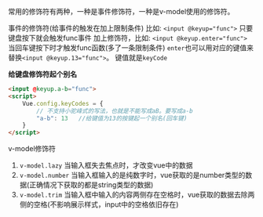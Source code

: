 

常用的修饰符有两种，一种是事件修饰符，一种是v-model使用的修饰符。

事件的修饰符(给事件的触发在加上限制条件)
比如:  `<input @keyup="func">`   只要键盘按下就会触发func事件
加上修饰符，比如: `<input @keyup.enter="func">`  当回车键按下时才触发func函数(多了一条限制条件)
`enter`也可以用对应的键值来替换`<input @keyup.13="func">`。   键值就是`keyCode`

**给键盘修饰符起个别名**
```html
<input @keyup.a-b="func">
<script>
    Vue.config.keyCodes = {
        // 不支持小驼峰式的写法，也就是不能写成aB。要写成a-b
        "a-b": 13   //给键值为13的按键起一个别名(回车键)
    }
</script>
```


v-model修饰符
1. `v-model.lazy`    当输入框失去焦点时，才改变vue中的数据
2. `v-model.number`  当输入框输入的是纯数字时，vue获取的是number类型的数据(正确情况下获取的都是string类型的数据)
3. `v-model.trim`    当输入框中输入的内容两侧存在空格时，vue获取的数据去除两侧的空格(不影响展示样式，input中的空格依旧存在)
    


